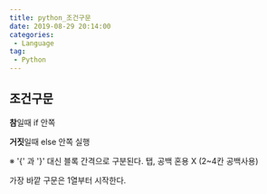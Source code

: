 ```yaml
---
title: python_조건구문
date: 2019-08-29 20:14:00
categories:
 - Language
tag:
 - Python
---
```


## 조건구문

**참**일때 if 안쪽

**거짓**일때 else 안쪽 실행



※ '{' 과 '}' 대신 블록 간격으로 구분된다. 탭, 공백 혼용 X (2~4칸 공백사용)

가장 바깥 구문은 1열부터 시작한다.